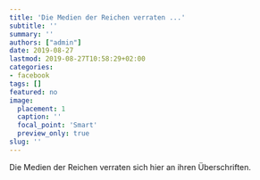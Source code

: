 ```yaml
---
title: 'Die Medien der Reichen verraten ...'
subtitle: ''
summary: ''
authors: ["admin"]
date: 2019-08-27
lastmod: 2019-08-27T10:58:29+02:00
categories:
- facebook
tags: []
featured: no
image:
  placement: 1
  caption: ''
  focal_point: 'Smart'
  preview_only: true
slug: ''
---
```

Die Medien der Reichen verraten sich hier an ihren Überschriften.

